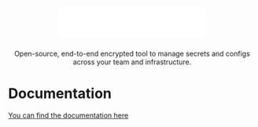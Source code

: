 <h1 align="center">
    <a href="https://github.com/Infisical/infisical">
        <img width="300" src="https://raw.githubusercontent.com/Infisical/infisical-node/main/img/logoname-white.svg#gh-dark-mode-only" alt="infisical">
    </a>
</h1>

<p align="center">
  <p align="center">Open-source, end-to-end encrypted tool to manage secrets and configs across your team and infrastructure.</p>
</p>

# Documentation
[You can find the documentation here](https://infisical.com/docs/sdks/languages/csharp)
